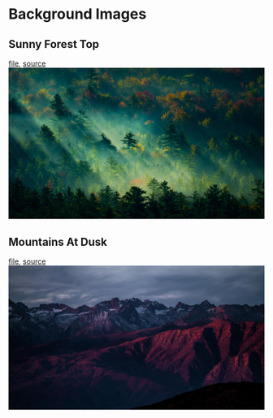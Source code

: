 # Background Images
## Sunny Forest Top
[file](sunny-forest-top.jpg), [source](https://wallhaven.cc/w/3zgdd3)
![a sunny forest, viewed from above from the front](sunny-forest-top.jpg)

## Mountains At Dusk
[file](mountains-at-dusk.jpg), [source](https://wallhaven.cc/w/1k2p8v)
![mountains at dusk, with a warm forefront and cold, blue/black background](mountains-at-dusk.jpg)
